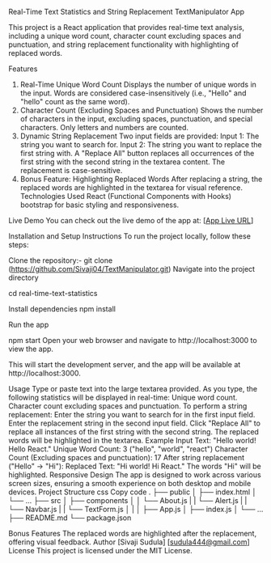 Real-Time Text Statistics and String Replacement TextManipulator App

This project is a React application that provides real-time text analysis, including a unique word count, character count excluding spaces and punctuation, and string replacement functionality with highlighting of replaced words.

Features
1. Real-Time Unique Word Count
Displays the number of unique words in the input.
Words are considered case-insensitively (i.e., "Hello" and "hello" count as the same word).
2. Character Count (Excluding Spaces and Punctuation)
Shows the number of characters in the input, excluding spaces, punctuation, and special characters.
Only letters and numbers are counted.
3. Dynamic String Replacement
Two input fields are provided:
Input 1: The string you want to search for.
Input 2: The string you want to replace the first string with.
A "Replace All" button replaces all occurrences of the first string with the second string in the textarea content.
The replacement is case-sensitive.
4. Bonus Feature: Highlighting Replaced Words
After replacing a string, the replaced words are highlighted in the textarea for visual reference.
Technologies Used
React (Functional Components with Hooks)
bootstrap for basic styling and responsiveness.

Live Demo
You can check out the live demo of the app at: [[App Live URL](https://rococo-cannoli-44585b.netlify.app/)]

Installation and Setup Instructions
To run the project locally, follow these steps:

Clone the repository:-
git clone (https://github.com/Sivaji04/TextManipulator.git)
Navigate into the project directory

cd real-time-text-statistics

Install dependencies
npm install

Run the app

npm start
Open your web browser and navigate to http://localhost:3000 to view the app.

This will start the development server, and the app will be available at http://localhost:3000.

Usage
Type or paste text into the large textarea provided.
As you type, the following statistics will be displayed in real-time:
Unique word count.
Character count excluding spaces and punctuation.
To perform a string replacement:
Enter the string you want to search for in the first input field.
Enter the replacement string in the second input field.
Click "Replace All" to replace all instances of the first string with the second string.
The replaced words will be highlighted in the textarea.
Example
Input Text: "Hello world! Hello React."
Unique Word Count: 3 ("hello", "world", "react")
Character Count (Excluding spaces and punctuation): 17
After string replacement ("Hello" → "Hi"):
Replaced Text: "Hi world! Hi React."
The words "Hi" will be highlighted.
Responsive Design
The app is designed to work across various screen sizes, ensuring a smooth experience on both desktop and mobile devices.
Project Structure
css
Copy code
.
├── public
│   ├── index.html
│   └── ...
├── src
│   ├── components
│   │   └── About.js
|   |   └── Alert.js
|   |   └── Navbar.js
|   |   └── TextForm.js
│   |
│   ├── App.js
│   ├── index.js
│   └── ...
├── README.md
└── package.json

Bonus Features
The replaced words are highlighted after the replacement, offering visual feedback.
Author
[Sivaji Sudula]
[sudula444@gmail.com]
License
This project is licensed under the MIT License.
